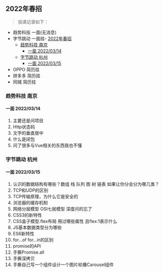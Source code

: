 ## 2022年春招

> 投递记录如下：

- 趋势科技 一面(无消息)
- 字节跳动 一面挂- [2022年春招](#2022年春招)
  - [趋势科技 南京](#趋势科技-南京)
    - [一面 2022/03/14](#一面-20220314)
  - [字节跳动 杭州](#字节跳动-杭州)
    - [一面 2022/03/15](#一面-20220315)
- OPPO 简历挂
- 拼多多 简历挂
- 同城 简历挂

### 趋势科技 南京

#### 一面 2022/03/14

1. 主要还是问项目
2. Http状态码
3. 文字的垂直居中
4. 什么是闭包
5. 问了很多与Vue相关的东西我也不懂

### 字节跳动 杭州

#### 一面 2022/03/15

1. 认识的数据结构有哪些？数组 栈 队列 图 树 链表 如果让你分会分为哪几类？
2. TCP和UDP的区别
3. TCP传输原理，为什么它是安全的
4. 浏览器的缓存机制
5. 网络分层模型 OSI七层模型 深度问的忘了
6. CSS3的新特性
7. CSS盒子模型.flex布局 用过哪些属性 且flex:1表示什么
8. JS基本数据类型分为哪些
9. ES6新特性
10. for...of for...in的区别
11. promise的API
12. 手撕Promise.all
13. 手撕深拷贝
14. 手撕自己写一个组件设计一个图片轮播Carousel组件
